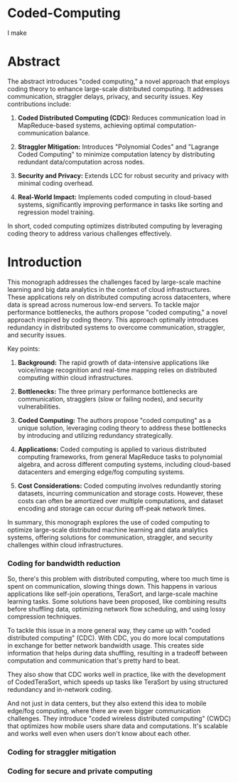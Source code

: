 # Coded-Computing
I make
# Abstract
The abstract introduces "coded computing," a novel approach that employs coding theory to enhance large-scale distributed computing. It addresses communication, straggler delays, privacy, and security issues. Key contributions include:

1. **Coded Distributed Computing (CDC):** Reduces communication load in MapReduce-based systems, achieving optimal computation-communication balance.

2. **Straggler Mitigation:** Introduces "Polynomial Codes" and "Lagrange Coded Computing" to minimize computation latency by distributing redundant data/computation across nodes.

3. **Security and Privacy:** Extends LCC for robust security and privacy with minimal coding overhead.

4. **Real-World Impact:** Implements coded computing in cloud-based systems, significantly improving performance in tasks like sorting and regression model training.

In short, coded computing optimizes distributed computing by leveraging coding theory to address various challenges effectively.

# Introduction
This monograph addresses the challenges faced by large-scale machine learning and big data analytics in the context of cloud infrastructures. These applications rely on distributed computing across datacenters, where data is spread across numerous low-end servers. To tackle major performance bottlenecks, the authors propose "coded computing," a novel approach inspired by coding theory. This approach optimally introduces redundancy in distributed systems to overcome communication, straggler, and security issues.

Key points:

1. **Background:** The rapid growth of data-intensive applications like voice/image recognition and real-time mapping relies on distributed computing within cloud infrastructures.

2. **Bottlenecks:** The three primary performance bottlenecks are communication, stragglers (slow or failing nodes), and security vulnerabilities.

3. **Coded Computing:** The authors propose "coded computing" as a unique solution, leveraging coding theory to address these bottlenecks by introducing and utilizing redundancy strategically.

4. **Applications:** Coded computing is applied to various distributed computing frameworks, from general MapReduce tasks to polynomial algebra, and across different computing systems, including cloud-based datacenters and emerging edge/fog computing systems.

5. **Cost Considerations:** Coded computing involves redundantly storing datasets, incurring communication and storage costs. However, these costs can often be amortized over multiple computations, and dataset encoding and storage can occur during off-peak network times.

In summary, this monograph explores the use of coded computing to optimize large-scale distributed machine learning and data analytics systems, offering solutions for communication, straggler, and security challenges within cloud infrastructures.

### Coding for bandwidth reduction
So, there's this problem with distributed computing, where too much time is spent on communication, slowing things down. This happens in various applications like self-join operations, TeraSort, and large-scale machine learning tasks. Some solutions have been proposed, like combining results before shuffling data, optimizing network flow scheduling, and using lossy compression techniques.

To tackle this issue in a more general way, they came up with "coded distributed computing" (CDC). With CDC, you do more local computations in exchange for better network bandwidth usage. This creates side information that helps during data shuffling, resulting in a tradeoff between computation and communication that's pretty hard to beat.

They also show that CDC works well in practice, like with the development of CodedTeraSort, which speeds up tasks like TeraSort by using structured redundancy and in-network coding.

And not just in data centers, but they also extend this idea to mobile edge/fog computing, where there are even bigger communication challenges. They introduce "coded wireless distributed computing" (CWDC) that optimizes how mobile users share data and computations. It's scalable and works well even when users don't know about each other.

### Coding for straggler mitigation

### Coding for secure and private computing
